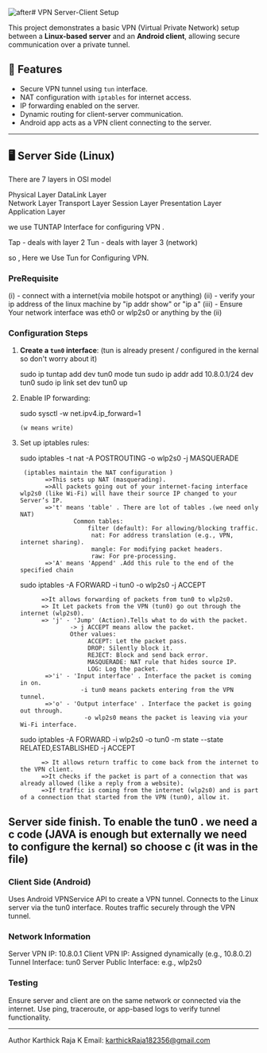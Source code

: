 ![after](https://github.com/user-attachments/assets/1e3754f0-3560-45d3-a368-57c5eefbbfc7)# VPN Server-Client Setup

This project demonstrates a basic VPN (Virtual Private Network) setup between a **Linux-based server** and an **Android client**, allowing secure communication over a private tunnel.

## 🔧 Features

- Secure VPN tunnel using `tun` interface.
- NAT configuration with `iptables` for internet access.
- IP forwarding enabled on the server.
- Dynamic routing for client-server communication.
- Android app acts as a VPN client connecting to the server.

---

## 🖥️ Server Side (Linux)

There are 7 layers in OSI model

Physical Layer
DataLink Layer      
Network Layer
Transport Layer
Session Layer
Presentation Layer
Application Layer

we use TUNTAP Interface for configuring VPN .

Tap - deals with layer 2 
Tun - deals with layer 3 (network)

so , Here we Use Tun for Configuring VPN.

### PreRequisite

(i) - connect with a internet(via mobile hotspot or anything)
(ii) - verify your ip address of the linux machine by 
              "ip addr show"  or "ip a"
(iii) - Ensure Your network interface was eth0 or wlp2s0 or anything by the (ii)

### Configuration Steps

1. **Create a `tun0` interface**:  (tun is already present / configured in the kernal so don't worry about it)

      sudo ip tuntap add dev tun0 mode tun
      sudo ip addr add 10.8.0.1/24 dev tun0
      sudo ip link set dev tun0 up
   
2.  Enable IP forwarding:

      sudo sysctl -w net.ipv4.ip_forward=1
    
        (w means write)

4.  Set up iptables rules:

      sudo iptables -t nat -A POSTROUTING -o wlp2s0 -j MASQUERADE
    
         (iptables maintain the NAT configuration )
               =>This sets up NAT (masquerading).
               =>All packets going out of your internet-facing interface wlp2s0 (like Wi-Fi) will have their source IP changed to your Server’s IP.
               =>'t' means 'table' . There are lot of tables .(we need only NAT)
                       Common tables:
                           filter (default): For allowing/blocking traffic.
                            nat: For address translation (e.g., VPN, internet sharing).
                            mangle: For modifying packet headers.
                            raw: For pre-processing.
               =>'A' means 'Append' .Add this rule to the end of the specified chain
    
      sudo iptables -A FORWARD -i tun0 -o wlp2s0 -j ACCEPT
    
              =>It allows forwarding of packets from tun0 to wlp2s0.
              => It Let packets from the VPN (tun0) go out through the internet (wlp2s0).
              => 'j' - 'Jump' (Action).Tells what to do with the packet.
                      -> j ACCEPT means allow the packet.
                      Other values:
                           ACCEPT: Let the packet pass.
                           DROP: Silently block it.
                           REJECT: Block and send back error.
                           MASQUERADE: NAT rule that hides source IP.
                           LOG: Log the packet.
               =>'i' - 'Input interface' . Interface the packet is coming in on.
                         -i tun0 means packets entering from the VPN tunnel.          
               =>'o' - 'Output interface' . Interface the packet is going out through.
                          -o wlp2s0 means the packet is leaving via your Wi-Fi interface.
    
      sudo iptables -A FORWARD -i wlp2s0 -o tun0 -m state --state RELATED,ESTABLISHED -j ACCEPT

              => It allows return traffic to come back from the internet to the VPN client.
              =>It checks if the packet is part of a connection that was already allowed (like a reply from a website).
              =>If traffic is coming from the internet (wlp2s0) and is part of a connection that started from the VPN (tun0), allow it.
  Server side finish. 
  To enable the tun0 . we need a c code (JAVA is enough but externally we need to configure the kernal) so choose c (it was in the file)
-----------------------------------------------------------------------------------------------------------------------------------------------------------------
### Client Side (Android)

Uses Android VPNService API to create a VPN tunnel.
Connects to the Linux server via the tun0 interface.
Routes traffic securely through the VPN tunnel.

### Network Information
Server VPN IP: 10.8.0.1
Client VPN IP: Assigned dynamically (e.g., 10.8.0.2)
Tunnel Interface: tun0
Server Public Interface: e.g., wlp2s0

### Testing
Ensure server and client are on the same network or connected via the internet.
Use ping, traceroute, or app-based logs to verify tunnel functionality.

---------------------------------------------------------------------------------------------------------------------------------------------------------------

Author
Karthick Raja K
Email: karthickRaja182356@gmail.com

